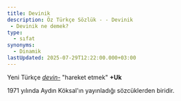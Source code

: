 ```yaml
---
title: Devinik
description: Öz Türkçe Sözlük - - Devinik 
 - Devinik ne demek?
type:
  - sıfat
synonyms:
  - Dinamik
lastUpdated: 2025-07-29T12:22:00.000+03:00
---
```

Yeni Türkçe [_devin-_](/sozluk/devinmek) "hareket etmek" **+Uk**

1971 yılında Aydın Köksal'ın yayınladığı sözcüklerden biridir.
